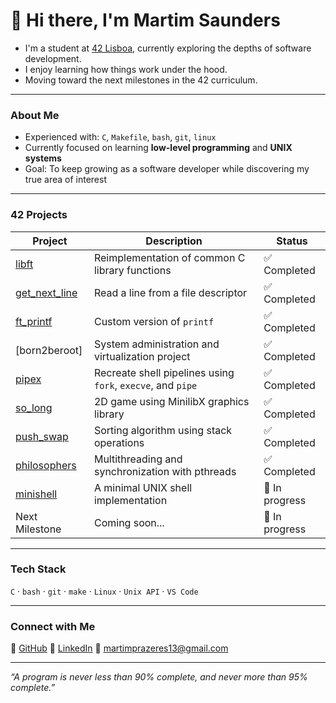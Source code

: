 # 👋 Hi there, I'm Martim Saunders

- I'm a student at [42 Lisboa](https://www.42lisboa.com), currently exploring the depths of software development.  
- I enjoy learning how things work under the hood.  
- Moving toward the next milestones in the 42 curriculum.

---

### About Me
- Experienced with: `C`, `Makefile`, `bash`, `git`, `linux`
- Currently focused on learning **low-level programming** and **UNIX systems**
- Goal: To keep growing as a software developer while discovering my true area of interest

---

### 42 Projects
| Project | Description | Status |
|----------|--------------|--------|
| [libft](https://github.com/martimsaunders/libft) | Reimplementation of common C library functions | ✅ Completed | 125% |
| [get_next_line](https://github.com/martimsaunders/get_next_line) | Read a line from a file descriptor | ✅ Completed | 125% |
| [ft_printf](https://github.com/martimsaunders/ft_printf) | Custom version of `printf` | ✅ Completed | 100% |
| [born2beroot] | System administration and virtualization project | ✅ Completed | 125% |
| [pipex](https://github.com/martimsaunders/pipex) | Recreate shell pipelines using `fork`, `execve`, and `pipe` | ✅ Completed | 125% |
| [so_long](https://github.com/martimsaunders/so_long) | 2D game using MinilibX graphics library | ✅ Completed | 125% |
| [push_swap](https://github.com/martimsaunders/push_swap) | Sorting algorithm using stack operations | ✅ Completed | 90% |
[philosophers](https://github.com/martimsaunders/philosophers) | Multithreading and synchronization with pthreads | ✅ Completed | 100% |
| [minishell](https://github.com/martimsaunders/minishell) | A minimal UNIX shell implementation | 🚧 In progress |
| Next Milestone | Coming soon... | 🚧 In progress |

---

### Tech Stack
`C` · `bash` · `git` · `make` · `Linux` · `Unix API` · `VS Code`  

---

### Connect with Me
🐙 [GitHub](https://github.com/martimsaunders)
💼 [LinkedIn](https://www.linkedin.com/in/martim-saunders-2a861a327)
📧 [martimprazeres13@gmail.com](mailto:martimprazeres13@gmail.com) 

---

*“A program is never less than 90% complete, and never more than 95% complete.”*
